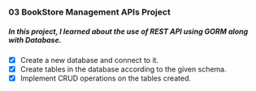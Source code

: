 ### 03 BookStore Management APIs Project

##### In this project, I learned about the use of REST API using GORM along with Database.

- [x] Create a new database and connect to it.
- [x] Create tables in the database according to the given schema.
- [x] Implement CRUD operations on the tables created.
